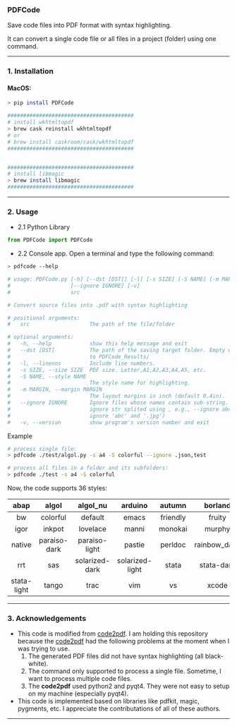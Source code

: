 ### PDFCode

Save code files into PDF format with syntax highlighting. 

It can convert a single code file or all files in a project (folder) using one command. 

___

### 1. Installation


#### MacOS:
``` Bash
> pip install PDFCode

########################################
# install wkhtmltopdf
> brew cask reinstall wkhtmltopdf
# or
# brew install caskroom/cask/wkhtmltopdf
########################################


########################################
# install libmagic
> brew install libmagic
########################################
```

___

### 2. Usage
- 2.1 Python Library
``` python
from PDFCode import PDFCode
```

- 2.2 Console app. Open a terminal and type the following command:
``` bash
> pdfcode --help 

# usage: PDFCode.py [-h] [--dst [DST]] [-l] [-s SIZE] [-S NAME] [-m MARGIN]
#                   [--ignore IGNORE] [-v]
#                   src

# Convert source files into .pdf with syntax highlighting

# positional arguments:
#   src                   The path of the file/folder

# optional arguments:
#   -h, --help            show this help message and exit
#   --dst [DST]           The path of the saving target folder. Empty will save
#                         to PDFCode_Results/
#   -l, --linenos         Include line numbers.
#   -s SIZE, --size SIZE  PDF size. Letter,A1,A2,A3,A4,A5, etc.
#   -S NAME, --style NAME
#                         The style name for highlighting.
#   -m MARGIN, --margin MARGIN
#                         The layout margins in inch (default 0.4in).
#   --ignore IGNORE       Ignore files whose names contain sub-string. (multiple
#                         ignore str splited using , e.g., --ignore abc,.jpg to
#                         ignore 'abc' and '.jpg')
#   -v, --version         show program's version number and exit
```

Example 

``` bash 
# process single file:
> pdfcode ./test/algol.py -s a4 -S colorful --ignore .json,test

# process all files in a folder and its subfolders:
> pdfcode ./test -s a4 -S colorful 
```

Now, the code supports 36 styles:

|abap|algol|algol_nu|arduino|autumn|borland|
|:---:|:---:|:---:|:---:|:---:|:---:|
|bw|colorful|default|emacs|friendly|fruity|
|igor|inkpot|lovelace|manni|monokai|murphy|
|native|paraiso-dark|paraiso-light|pastie|perldoc|rainbow_dash|
|rrt|sas|solarized-dark|solarized-light|stata|stata-dark|
|stata-light|tango|trac|vim|vs|xcode|

___

### 3. Acknowledgements
- This code is modified from [code2pdf](https://pypi.org/project/Code2pdf/). I am holding this repository because the [code2pdf](https://pypi.org/project/Code2pdf/) had the following problems at the moment when I was trying to use.
    1. The generated PDF files did not have syntax highlighting (all black-white).
    2. The command only supported to process a single file. Sometime, I want to process multiple code files.
    3. The **code2pdf** used python2 and pyqt4. They were not easy to setup on my machine (especially pyqt4).
- This code is implemented based on libraries like pdfkit, magic, pygments, etc.
I appreciate the contributations of all of these authors.

___

